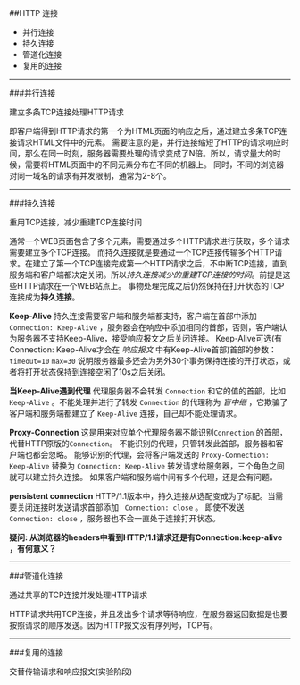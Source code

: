 ##HTTP 连接

- 并行连接
- 持久连接
- 管道化连接
- 复用的连接

---

###并行连接

建立多条TCP连接处理HTTP请求

即客户端得到HTTP请求的第一个为HTML页面的响应之后，通过建立多条TCP连接请求HTML文件中的元素。
需要注意的是，并行连接缩短了HTTP的请求响应时间，那么在同一时刻，服务器需要处理的请求变成了N倍。所以，请求量大的时候，需要将HTML页面中的不同元素分布在不同的机器上。
同时，不同的浏览器对同一域名的请求有并发限制，通常为2-8个。

---

###持久连接

重用TCP连接，减少重建TCP连接时间

通常一个WEB页面包含了多个元素，需要通过多个HTTP请求进行获取，多个请求需要建立多个TCP连接。
而持久连接就是要通过一个TCP连接传输多个HTTP请求。在建立了第一个TCP连接完成第一个HTTP请求之后，不中断TCP连接，直到服务端和客户端都决定关闭。所以*持久连接减少的重建TCP连接的时间*。前提是这些HTTP请求在一个WEB站点上。
事物处理完成之后仍然保持在打开状态的TCP连接成为**持久连接**。

**Keep-Alive**
持久连接需要客户端和服务端都支持，客户端在首部中添加 `Connection: Keep-Alive` ，服务器会在响应中添加相同的首部，否则，客户端认为服务器不支持Keep-Alive，接受响应报文之后关闭连接。
Keep-Alive可选(有Connection: Keep-Alive才会在 *响应报文* 中有Keep-Alive首部)首部的参数： `timeout=10` `max=30` 说明服务器最多还会为另外30个事务保持连接的开打状态，或者将打开状态保持到连接空闲了10s之后关闭。

**当Keep-Alive遇到代理**
代理服务器不会转发 `Connection` 和它的值的首部，比如 `Keep-Alive` 。不能处理并进行了转发 `Connection` 的代理称为 *盲中继* ，它欺骗了客户端和服务端都建立了 `Keep-Alive` 连接，自己却不能处理请求。  

**Proxy-Connection**
这是用来对应单个代理服务器不能识别`Connection` 的首部，代替HTTP原版的`Connection`。
不能识别的代理，只管转发此首部，服务器和客户端也都会忽略。
能够识别的代理，会将客户端发送的 `Proxy-Connection: Keep-Alive` 替换为 `Connection: Keep-Alive` 转发请求给服务器，三个角色之间就可以建立持久连接。
如果客户端和服务端中间有多个代理，还是会有问题。

**persistent connection**
HTTP/1.1版本中，持久连接从选配变成为了标配。当需要关闭连接时发送请求首部添加 ` Connection: close` 。
即使不发送` Connection: close` ，服务器也不会一直处于连接打开状态。

**疑问: 从浏览器的headers中看到HTTP/1.1请求还是有Connection:keep-alive ，有何意义？**

---

###管道化连接

通过共享的TCP连接并发处理HTTP请求

HTTP请求共用TCP连接，并且发出多个请求等待响应，在服务器返回数据是也要按照请求的顺序发送。因为HTTP报文没有序列号，TCP有。

---

###复用的连接

交替传输请求和响应报文(实验阶段)

